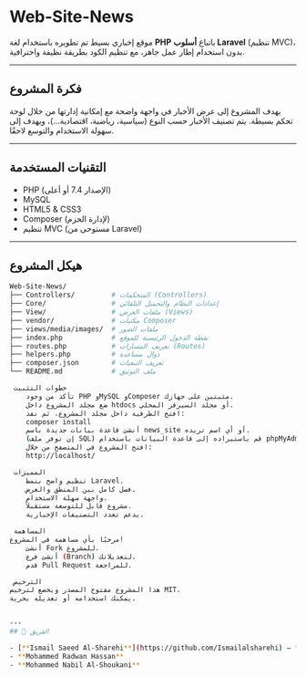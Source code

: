 #  Web-Site-News

موقع إخباري بسيط تم تطويره باستخدام لغة **PHP** باتباع **أسلوب Laravel** (تنظيم MVC)، بدون استخدام إطار عمل جاهز، مع تنظيم الكود بطريقة نظيفة واحترافية.

---

##  فكرة المشروع

يهدف المشروع إلى عرض الأخبار في واجهة واضحة مع إمكانية إدارتها من خلال لوحة تحكم بسيطة. يتم تصنيف الأخبار حسب النوع (سياسية، رياضية، اقتصادية...)، ويهدف إلى سهولة الاستخدام والتوسع لاحقًا.

---

##  التقنيات المستخدمة

- PHP (الإصدار 7.4 أو أعلى)
- MySQL
- HTML5 & CSS3
- Composer (لإدارة الحزم)
- تنظيم MVC (مستوحى من Laravel)

---

##  هيكل المشروع

```bash
Web-Site-News/
├── Controllers/         # المتحكمات (Controllers)
├── Core/                # إعدادات النظام والتحميل التلقائي
├── View/                # ملفات العرض (Views)
├── vendor/              # مكتبات Composer
├── views/media/images/  # ملفات الصور
├── index.php            # نقطة الدخول الرئيسية للموقع
├── routes.php           # تعريف المسارات (Routes)
├── helpers.php          # دوال مساعدة
├── composer.json        # تعريف التبعيات
└── README.md            # ملف التوثيق

 خطوات التثبيت
	تأكد من وجود PHP وMySQL وComposer مثبتين على جهازك.
	ضع مجلد المشروع داخل htdocs أو مجلد السيرفر المحلي.
	افتح الطرفية داخل مجلد المشروع، ثم نفذ: 
	composer install
	أنشئ قاعدة بيانات جديدة باسم news_site أو أي اسم تريده.
	(إن توفر ملف SQL) قم باستيراده إلى قاعدة البيانات باستخدام phpMyAdmin.
	افتح المشروع في المتصفح من خلال: 
	http://localhost/

 المميزات
	تنظيم واضح بنمط Laravel.
	فصل كامل بين المنطق والعرض.
	واجهة سهلة الاستخدام.
	مشروع قابل للتوسعة مستقبلاً.
	يدعم تعدد التصنيفات الإخبارية.

 المساهمة
مرحبًا بأي مساهمة في المشروع!
	أنشئ Fork للمشروع.
	أنشئ فرع (Branch) لتعديلاتك.
	قدم Pull Request للمراجعة.

 الترخيص
هذا المشروع مفتوح المصدر ويخضع لترخيص MIT.
يمكنك استخدامه أو تعديله بحرية.


---
## 👥 الفريق

- [**Ismail Saeed Al-Sharehi**](https://github.com/Ismailalsharehi) — **Team Leader**
- **Mohammed Radwan Hassan**
- **Mohammed Nabil Al-Shoukani**
 

